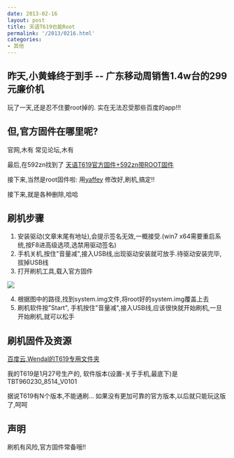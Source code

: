 ```yaml
---
date: 2013-02-16
layout: post
title: 天语T619也能Root
permalink: '/2013/0216.html'
categories:
- 其他
---
```


昨天,小黄蜂终于到手 -- 广东移动周销售1.4w台的299元廉价机
--------------------------------------------------------

玩了一天,还是忍不住要root掉的. 实在无法忍受那些百度的app!!!

但,官方固件在哪里呢?
--------------------

官网,木有
常见论坛,木有

最后,在592zn找到了
[天语T619官方固件+592zn带ROOT固件](http://www.592zn.com/thread-209732-1-1.html)

接下来,当然是root固件啦: 用[yaffey](http://yaffey.googlecode.com/files/yaffey-v0.2-win32.zip)
修改好,刷机,搞定!!

接下来,就是各种删除,哈哈

刷机步骤
--------

1. 安装驱动(文章末尾有地址),会提示签名无效,一概接受.(win7 x64需要重启系统,按F8进高级选项,选禁用驱动签名)
2. 手机关机,按住"音量减",接入USB线,出现驱动安装就可放手.待驱动安装完毕,拔掉USB线
3. 打开刷机工具,载入官方固件

<img src="{{urls.media}}/2013/02/16/load_pac.jpg"></img>

4. 根据图中的路径,找到system.img文件,将root好的system.img覆盖上去
5. 刷机软件按"Start", 手机按住"音量减",接入USB线,应该很快就开始刷机,一旦开始刷机,就可以松手

刷机固件及资源
--------------

[百度云,Wendal的T619专用文件夹](http://pan.baidu.com/share/link?shareid=405128&uk=2214894781)

我的T619是1月27号生产的, 软件版本(设置-关于手机,最底下)是 TBT960230_8514_V0101

据说T619有N个版本,不能通刷... 如果没有更加可靠的官方版本,以后就只能玩这版了,呵呵



声明
----

刷机有风险,官方固件常备哦!!
